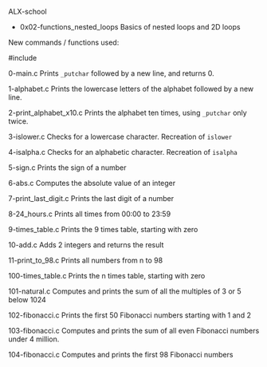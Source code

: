 ALX-school
- 0x02-functions_nested_loops
Basics of nested loops and 2D loops

New commands / functions used:


#include


0-main.c
Prints ``_putchar`` followed by a new line, and returns 0.

1-alphabet.c
Prints the lowercase letters of the alphabet followed by a new line.

2-print_alphabet_x10.c
Prints the alphabet ten times, using ``_putchar`` only twice.

3-islower.c
Checks for a lowercase character. Recreation of ``islower``

4-isalpha.c
Checks for an alphabetic character. Recreation of ``isalpha``

5-sign.c
Prints the sign of a number

6-abs.c
Computes the absolute value of an integer

7-print_last_digit.c
Prints the last digit of a number

8-24_hours.c
Prints all times from 00:00 to 23:59

9-times_table.c
Prints the 9 times table, starting with zero

10-add.c
Adds 2 integers and returns the result

11-print_to_98.c
Prints all numbers from n to 98

100-times_table.c
Prints the n times table, starting with zero

101-natural.c
Computes and prints the sum of all the multiples of 3 or 5 below 1024

102-fibonacci.c
Prints the first 50 Fibonacci numbers starting with 1 and 2

103-fibonacci.c
Computes and prints the sum of all even Fibonacci numbers under 4 million.

104-fibonacci.c
Computes and prints the first 98 Fibonacci numbers

